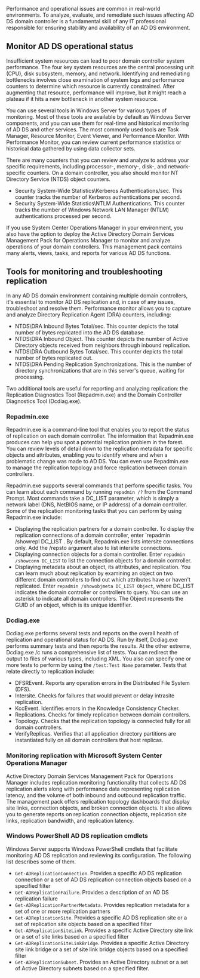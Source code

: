 Performance and operational issues are common in real-world environments. To analyze, evaluate, and remediate such issues affecting AD DS domain controller is a fundamental skill of any IT professional responsible for ensuring stability and availability of an AD DS environment.

## Monitor AD DS operational status

Insufficient system resources can lead to poor domain controller system performance. The four key system resources are the central processing unit (CPU), disk subsystem, memory, and network. Identifying and remediating bottlenecks involves close examination of system logs and performance counters to determine which resource is currently constrained. After augmenting that resource, performance will improve, but it might reach a plateau if it hits a new bottleneck in another system resource.

You can use several tools in Windows Server for various types of monitoring. Most of these tools are available by default as Windows Server components, and you can use them for real-time and historical monitoring of AD DS and other services. The most commonly used tools are Task Manager, Resource Monitor, Event Viewer, and Performance Monitor. With Performance Monitor, you can review current performance statistics or historical data gathered by using data collector sets.

There are many counters that you can review and analyze to address your specific requirements, including processor-, memory-, disk-, and network-specific counters. On a domain controller, you also should monitor NT Directory Service (NTDS) object counters.

- Security System-Wide Statistics\\Kerberos Authentications/sec. This counter tracks the number of Kerberos authentications per second.
- Security System-Wide Statistics\\NTLM Authentications. This counter tracks the number of Windows Network LAN Manager (NTLM) authentications processed per second.

If you use System Center Operations Manager in your environment, you also have the option to deploy the Active Directory Domain Services Management Pack for Operations Manager to monitor and analyze operations of your domain controllers. This management pack contains many alerts, views, tasks, and reports for various AD DS functions.

## Tools for monitoring and troubleshooting replication

In any AD DS domain environment containing multiple domain controllers, it's essential to monitor AD DS replication and, in case of any issues, troubleshoot and resolve them. Performance monitor allows you to capture and analyze Directory Replication Agent (DRA) counters, including:

- NTDS\\DRA Inbound Bytes Total/sec. This counter depicts the total number of bytes replicated into the AD DS database.
- NTDS\\DRA Inbound Object. This counter depicts the number of Active Directory objects received from neighbors through inbound replication.
- NTDS\\DRA Outbound Bytes Total/sec. This counter depicts the total number of bytes replicated out.
- NTDS\\DRA Pending Replication Synchronizations. This is the number of directory synchronizations that are in this server's queue, waiting for processing.

Two additional tools are useful for reporting and analyzing replication: the Replication Diagnostics Tool (Repadmin.exe) and the Domain Controller Diagnostics Tool (Dcdiag.exe).

### Repadmin.exe

Repadmin.exe is a command-line tool that enables you to report the status of replication on each domain controller. The information that Repadmin.exe produces can help you spot a potential replication problem in the forest. You can review levels of detail down to the replication metadata for specific objects and attributes, enabling you to identify where and when a problematic change was made to AD DS. You can even use Repadmin.exe to manage the replication topology and force replication between domain controllers.

Repadmin.exe supports several commands that perform specific tasks. You can learn about each command by running `repadmin /?` from the Command Prompt. Most commands take a DC\_LIST parameter, which is simply a network label (DNS, NetBIOS name, or IP address) of a domain controller. Some of the replication monitoring tasks that you can perform by using Repadmin.exe include:

- Displaying the replication partners for a domain controller. To display the replication connections of a domain controller, enter \`repadmin /showrepl DC\_LIST . By default, Repadmin.exe lists intersite connections only. Add the /repsto argument also to list intersite connections.
- Displaying connection objects for a domain controller. Enter `repadmin /showconn DC_LIST` to list the connection objects for a domain controller.
- Displaying metadata about an object, its attributes, and replication. You can learn much about replication by examining an object on two different domain controllers to find out which attributes have or haven't replicated. Enter `repadmin /showobjmeta DC_LIST Object`, where DC\_LIST indicates the domain controller or controllers to query. You can use an asterisk to indicate all domain controllers. The Object represents the GUID of an object, which is its unique identifier.

### Dcdiag.exe

Dcdiag.exe performs several tests and reports on the overall health of replication and operational status for AD DS. Run by itself, Dcdiag.exe performs summary tests and then reports the results. At the other extreme, Dcdiag.exe /c runs a comprehensive list of tests. You can redirect the output to files of various types, including XML. You also can specify one or more tests to perform by using the `/test:Test Name` parameter. Tests that relate directly to replication include:

- DFSREvent. Reports any operation errors in the Distributed File System (DFS).
- Intersite. Checks for failures that would prevent or delay intrasite replication.
- KccEvent. Identifies errors in the Knowledge Consistency Checker.
- Replications. Checks for timely replication between domain controllers.
- Topology. Checks that the replication topology is connected fully for all domain controllers.
- VerifyReplicas. Verifies that all application directory partitions are instantiated fully on all domain controllers that host replicas.

### Monitoring replication with Microsoft System Center Operations Manager

Active Directory Domain Services Management Pack for Operations Manager includes replication monitoring functionality that collects AD DS replication alerts along with performance data representing replication latency, and the volume of both inbound and outbound replication traffic. The management pack offers replication topology dashboards that display site links, connection objects, and broken connection objects. It also allows you to generate reports on replication connection objects, replication site links, replication bandwidth, and replication latency.

### Windows PowerShell AD DS replication cmdlets

Windows Server supports Windows PowerShell cmdlets that facilitate monitoring AD DS replication and reviewing its configuration. The following list describes some of them.

- `Get-ADReplicationConnection`. Provides a specific AD DS replication connection or a set of AD DS replication connection objects based on a specified filter
- `Get-ADReplicationFailure`. Provides a description of an AD DS replication failure
- `Get-ADReplicationPartnerMetadata`. Provides replication metadata for a set of one or more replication partners
- `Get-ADReplicationSite`. Provides a specific AD DS replication site or a set of replication site objects based on a specified filter
- `Get-ADReplicationSiteLink`. Provides a specific Active Directory site link or a set of site links based on a specified filter
- `Get-ADReplicationSiteLinkBridge`. Provides a specific Active Directory site link bridge or a set of site link bridge objects based on a specified filter
- `Get-ADReplicationSubnet`. Provides an Active Directory subnet or a set of Active Directory subnets based on a specified filter.
